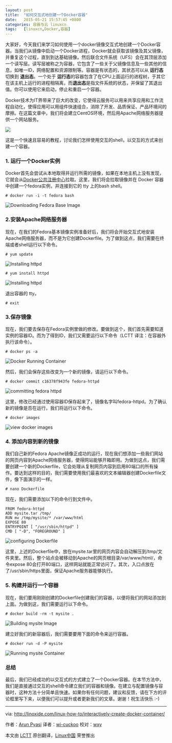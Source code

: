 ```yaml
---
layout: post
title:	"如何交互式地创建一个Docker容器"
date:	2015-05-21 15:57:45 +0800 
categories:	容器与云 linuxcn 
tags:	[linuxcn,Docker,容器]
---
```



大家好，今天我们来学习如何使用一个docker镜像交互式地创建一个Docker容器。当我们从镜像中启动一个Docker进程，Docker就会获取该镜像及其父镜像，并重复这个过程，直到到达基础镜像。然后联合文件系统（UFS）会在其顶层添加一个读写层。读写层被称之为容器，它包含了一些关于父镜像信息及一些其他的信息，如唯一ID，网络配置和资源限制等。容器是有状态的，其状态可以从 **运行态** 切换到 **退出态**。一个处于 **运行态**的容器包含了在CPU上面运行的进程树，于其它在该主机上运行的进程相隔离，而**退出态**是指文件系统的状态，并保留了其退出值。你可以使用它来启动，停止和重启一个容器。


Docker技术为IT界带来了巨大的改变，它使得云服务可以用来共享应用和工作流程自动化，使得应用可以用组件快速组合，消除了开发、品质保证、产品环境间的摩擦。在这篇文章中，我们将会建立CentOS环境，然后用Apache网络服务器提供一个网站服务。


![](/Asserts/Images//attachment/album/201505/21/155734nowa22j60evvab0j.jpeg)


这是一个快速且容易的教程，讨论我们怎样使用交互的shell，以交互的方式来创建一个容器。


### 1. 运行一个Docker实例


Docker首先会尝试从本地取得并运行所需的镜像，如果在本地主机上没有发现，它就会从[Docker公共注册中心](https://registry.hub.docker.com/)拉取。这里，我们将会拉取镜像并在 Docker 容器中创建一个fedora实例，并连接到它的 tty 上的bash shell。



```
# docker run -i -t fedora bash

```

![Downloading Fedora Base Image](/Asserts/Images//attachment/album/201505/21/155748cd6wkfknvk5xphsk.png)


### 2.安装Apache网络服务器


现在，在我们的Fedora基本镜像实例准备好后，我们将会开始交互式地安装Apache网络服务器，而不是为它创建Dockerfile。为了做到这点，我们需要在终端或者shell运行以下命令。



```
# yum update

```

![Installing httpd](/Asserts/Images//attachment/album/201505/21/155749y41zlre1meysa7f4.png)



```
# yum install httpd

```

![Installing httpd](/Asserts/Images//attachment/album/201505/21/155749y41zlre1meysa7f4.png)


退出容器的 tty。



```
# exit

```

### 3.保存镜像


现在，我们要去保存在Fedora实例里做的修改。要做到这个，我们首先需要知道实例的容器ID。而为了得到ID，我们又需要运行以下命令（LCTT 译注：在容器外执行该命令）。



```
# docker ps -a

```

![Docker Running Container](/Asserts/Images//attachment/album/201505/21/155750t2lofzildfwuijnz.png)


然后，我们会保存这些改变为一个新的镜像，请运行以下命令。



```
# docker commit c16378f943fe fedora-httpd

```

![committing fedora httpd](/Asserts/Images//attachment/album/201505/21/155750uu5e808zs5dudu5u.png)


这里，修改已经通过使用容器ID保存起来了，镜像名字叫fedora-httpd。为了确认新的镜像是否在运行，我们将运行以下命令。



```
# docker images

```

![view docker images](/Asserts/Images//attachment/album/201505/21/155750rnkz3mk83kfvkghb.png)


### 4. 添加内容到新的镜像


我们自己新的Fedora Apache镜像正成功的运行，现在我们想添加一些我们网站的网页内容到Apache网络服务器，使得网站能够开箱即用。为做到这点，我们需要创建一个新的Dockerfile，它会处理从复制网页内容到启用80端口的所有操作。要达到这样的目的，我们需要使用我们最喜欢的文本编辑器创建Dockerfile文件，像下面演示的一样。



```
# nano Dockerfile

```

现在，我们需要添加以下的命令行到文件中。



```
FROM fedora-httpd
ADD mysite.tar /tmp/
RUN mv /tmp/mysite/* /var/www/html
EXPOSE 80
ENTRYPOINT [ "/usr/sbin/httpd" ]
CMD [ "-D", "FOREGROUND" ]

```

![configuring Dockerfile](/Asserts/Images//attachment/album/201505/21/155751t8p3mx22gnmddx77.png)


这里，上述的Dockerfile中，放在mysite.tar里的网页内容会自动解压到/tmp/文件夹里。然后，整个站点会被移动到Apache的网页根目录/var/www/html/，命令expose 80会打开80端口，这样网站就能正常访问了。其次，入口点放在了/usr/sbin/https里面，保证Apache服务器能够执行。


### 5. 构建并运行一个容器


现在，我们要用刚刚创建的Dockerfile创建我们的容器，以便将我们的网站添加到上面。为做到这，我们需要运行以下命令。



```
# docker build -rm -t mysite .

```

![Building mysite Image](/Asserts/Images//attachment/album/201505/21/155751kr3qjrpejjkepqpz.png)


建立好我们的新容器后，我们需要要用下面的命令来运行容器。



```
# docker run -d -P mysite

```

![Running mysite Container](/Asserts/Images//attachment/album/201505/21/155752bcfkumrecu9zu9zc.png)


### 总结


最后，我们已经成功的以交互式的方式建立了一个Docker容器。在本节方法中，我们是直接通过交互的shell命令建立我们的容器和镜像。在建立与配置镜像与容器时，这种方法十分简单且快速。如果你有任何问题，建议和反馈，请在下方的评论框里写下来，以便我们可以提升或者更新我们的文章。谢谢！祝生活快乐 :-)




---


via: <http://linoxide.com/linux-how-to/interactively-create-docker-container/>


作者：[Arun Pyasi](http://linoxide.com/author/arunp/) 译者：[wi-cuckoo](https://github.com/wi-cuckoo) 校对：[wxy](https://github.com/wxy)


本文由 [LCTT](https://github.com/LCTT/TranslateProject) 原创翻译，[Linux中国](http://linux.cn/) 荣誉推出
